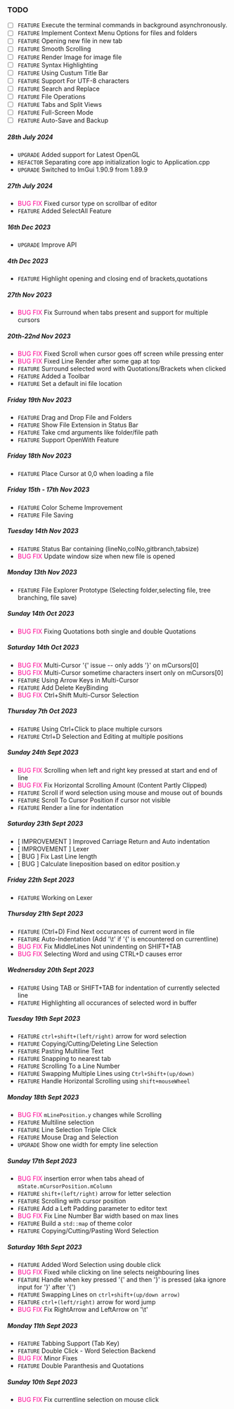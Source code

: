 ### TODO
- [ ] `FEATURE` Execute the terminal commands in background asynchronously.
- [ ] `FEATURE` Implement Context Menu Options for files and folders
- [ ] `FEATURE` Opening new file in new tab
- [ ] `FEATURE` Smooth Scrolling
- [ ] `FEATURE` Render Image for image file
- [ ] `FEATURE` Syntax Highlighting
- [ ] `FEATURE` Using Custum Title Bar
- [ ] `FEATURE` Support For UTF-8 characters
- [ ] `FEATURE` Search and Replace
- [ ] `FEATURE` File Operations
- [ ] `FEATURE` Tabs and Split Views
- [ ] `FEATURE` Full-Screen Mode
- [ ] `FEATURE` Auto-Save and Backup

##### 28th July 2024

- `UPGRADE` Added support for Latest OpenGL
- `REFACTOR` Separating core app initialization logic to Application.cpp
- `UPGRADE` Switched to ImGui 1.90.9 from 1.89.9

##### 27th July 2024
+ <span style='color:#ff0094'>BUG FIX</span> Fixed cursor type on scrollbar of editor
+ `FEATURE` Added SelectAll Feature


##### 16th Dec 2023
+ `UPGRADE` Improve API


##### 4th Dec 2023
+ `FEATURE` Highlight opening and closing end of brackets,quotations


##### 27th Nov 2023
+ <span style='color:#ff0094'>BUG FIX</span> Fix Surround when tabs present and support for multiple cursors


##### 20th-22nd Nov 2023
+ <span style='color:#ff0094'>BUG FIX</span> Fixed Scroll when cursor goes off screen while pressing enter
+ <span style='color:#ff0094'>BUG FIX</span> Fixed Line Render after some gap at top
+ `FEATURE` Surround selected word with Quotations/Brackets when clicked
+ `FEATURE` Added a Toolbar
+ `FEATURE` Set a default ini file location



##### Friday 19th Nov 2023
+ `FEATURE` Drag and Drop File and Folders
+ `FEATURE` Show File Extension in Status Bar
+ `FEATURE` Take cmd arguments like folder/file path
+ `FEATURE` Support OpenWith Feature


##### Friday 18th Nov 2023
+ `FEATURE` Place Cursor at 0,0 when loading a file


##### Friday 15th - 17th Nov 2023
+ `FEATURE` Color Scheme Improvement
+ `FEATURE` File Saving



##### Tuesday 14th Nov 2023
+ `FEATURE` Status Bar containing (lineNo,colNo,gitbranch,tabsize)
+ <span style='color:#ff0094'>BUG FIX</span> Update window size when new file is opened



##### Monday 13th Nov 2023
+ `FEATURE` File Explorer Prototype (Selecting folder,selecting file, tree branching, file save)




##### Sunday 14th Oct 2023
+ <span style='color:#ff0094'>BUG FIX</span> Fixing Quotations both single and double Quotations




#####  Saturday 14th Oct 2023
+ <span style='color:#ff0094'>BUG FIX</span> Multi-Cursor '{' issue -- only adds '}' on mCursors[0]
+ <span style='color:#ff0094'>BUG FIX</span> Multi-Cursor sometime characters insert only on mCursors[0]
+ `FEATURE` Using Arrow Keys in Multi-Cursor
+ `FEATURE` Add Delete KeyBinding
+ <span style='color:#ff0094'>BUG FIX</span> Ctrl+Shift Multi-Cursor Selection




#####  Thursday 7th Oct 2023

+ `FEATURE` Using Ctrl+Click to place multiple cursors
+ `FEATURE` Ctrl+D Selection and Editing at multiple positions




#####  Sunday 24th Sept 2023
+ <span style='color:#ff0094'>BUG FIX</span> Scrolling when left and right key pressed at start and end of line
+ <span style='color:#ff0094'>BUG FIX</span> Fix Horizontal Scrolling Amount (Content Partly Clipped)
+ `FEATURE` Scroll if word selection using mouse and mouse out of bounds
+ `FEATURE` Scroll To Cursor Position if cursor not visible
+ `FEATURE` Render a line for indentation





#####  Saturday 23th Sept 2023
+ [ IMPROVEMENT ] Improved Carriage Return and Auto indentation
+ [ IMPROVEMENT ] Lexer
+ [     BUG     ] Fix Last Line length
+ [     BUG     ] Calculate lineposition based on editor position.y





#####  Friday 22th Sept 2023
+ `FEATURE` Working on Lexer





##### Thursday 21th Sept 2023
+ `FEATURE` (Ctrl+D) Find Next occurances of current word in file
+ `FEATURE` Auto-Indentation (Add '\t' if '{' is encountered on currentline)
+ <span style='color:#ff0094'>BUG FIX</span> Fix MiddleLines Not unindenting on SHIFT+TAB
+ <span style='color:#ff0094'>BUG FIX</span> Selecting Word and using CTRL+D causes error





##### Wednersday 20th Sept 2023
+ `FEATURE` Using TAB or SHIFT+TAB for indentation of currently selected line
+ `FEATURE` Highlighting all occurances of selected word in buffer






##### Tuesday 19th Sept 2023
+ `FEATURE` `ctrl+shift+(left/right)` arrow for word selection
+ `FEATURE` Copying/Cutting/Deleting Line Selection
+ `FEATURE` Pasting Multiline Text
+ `FEATURE` Snapping to nearest tab
+ `FEATURE` Scrolling To a Line Number
+ `FEATURE` Swapping Multiple Lines using `Ctrl+Shift+(up/down)`
+ `FEATURE` Handle Horizontal Scrolling using `shift+mouseWheel`





##### Monday 18th Sept 2023
+ <span style='color:#ff0094'>BUG FIX</span> `mLinePosition.y` changes while Scrolling
+ `FEATURE` Multiline selection
+ `FEATURE` Line Selection Triple Click
+ `FEATURE` Mouse Drag and Selection
+ `UPGRADE` Show one width for empty line selection





##### Sunday 17th Sept 2023
+ <span style='color:#ff0094'>BUG FIX</span> insertion error when tabs ahead of `mState.mCursorPosition.mColumn`
+ `FEATURE` `shift+(left/right)` arrow for letter selection
+ `FEATURE` Scrolling with cursor position
+ `FEATURE` Add a Left Padding parameter to editor text
+ <span style='color:#ff0094'>BUG FIX</span> Fix Line Number Bar width based on max lines
+ `FEATURE` Build a `std::map` of theme color
+ `FEATURE` Copying/Cutting/Pasting Word Selection





##### Saturday 16th Sept 2023
+ `FEATURE` Added Word Selection using double click
+ <span style='color:#ff0094'>BUG FIX</span> Fixed while clicking on line selects neighbouring lines
+ `FEATURE` Handle when key pressed '{' and then '}' is pressed (aka ignore input for '}' after '{')
+ `FEATURE` Swapping Lines on `ctrl+shift+(up/down arrow)`
+ `FEATURE` `ctrl+(left/right)` arrow for word jump
+ <span style='color:#ff0094'>BUG FIX</span> Fix RightArrow and LeftArrow on '\t'





##### Monday 11th Sept 2023
+ `FEATURE` Tabbing Support (Tab Key)
+ `FEATURE` Double Click - Word Selection Backend
+ <span style='color:#ff0094'>BUG FIX</span> Minor Fixes
+ `FEATURE` Double Paranthesis and Quotations 





##### Sunday 10th Sept 2023
- <span style='color:#ff0094'>BUG FIX</span> Fix currentline selection on mouse click


​                                                                                                                                                                   
​                                                                                                                                                                       
​                                                                                                                                                                            
​                                                                                                                                                                               
​                                                                                                                                                                                                   
